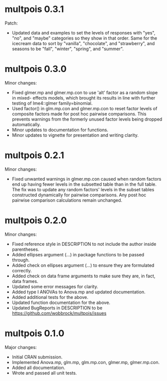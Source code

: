 # multpois 0.3.1

Patch:

* Updated data and examples to set the levels of responses with "yes", "no", and
  "maybe" categories so they show in that order. Same for the icecream data to
  sort by "vanilla", "chocolate", and "strawberry", and seasons to be "fall", 
  "winter", "spring", and "summer".



# multpois 0.3.0

Minor changes:

* Fixed glmer.mp and glmer.mp.con to use 'alt' factor as a random slope in mixed-
  effects models, which brought its results in line with further testing of 
  lme4::glmer family=binomial.
* Used factor() in glm.mp.con and glmer.mp.con to reset factor levels of composite 
  factors made for post hoc pairwise comparisons. This prevents warnings from the
  formerly unused factor levels being dropped automatically.
* Minor updates to documentation for functions.
* Minor updates to vignette for presentation and writing clarity.



# multpois 0.2.1

Minor changes:

* Fixed unwanted warnings in glmer.mp.con caused when random factors end up having
  fewer levels in the subsetted table than in the full table. The fix was to update
  any random factors' levels in the subset tables constructed dynamically for pairwise
  comparisons. Any post hoc pairwise comparison calculations remain unchanged.



# multpois 0.2.0

Minor changes:

* Fixed reference style in DESCRIPTION to not include the author inside parentheses.
* Added ellipses argument (...) in package functions to be passed through.
* Added check on ellipses argument (...) to ensure they are formulated correctly.
* Added check on data frame arguments to make sure they are, in fact, data frames.
* Updated some error messages for clarity.
* Added type I ANOVAs to Anova.mp and updated documentation.
* Added additional tests for the above.
* Updated function documentation for the above.
* Updated BugReports in DESCRIPTION to be https://github.com/wobbrock/multpois/issues



# multpois 0.1.0

Major changes: 

* Initial CRAN submission.
* Implemented Anova.mp, glm.mp, glm.mp.con, glmer.mp, glmer.mp.con.
* Added all documentation.
* Wrote and passed all unit tests.
